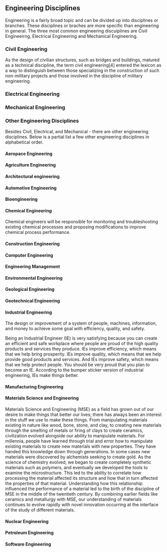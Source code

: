 ## Engineering Disciplines

Engineering is a fairly broad topic and can be divided up into disciplines or branches. These disciplines or braches are more specific than engineering in general. The three most common engineering discuiplines are Civil Engineeirng, Electrical Engineering and Mechanical Engineering.

### Civil Engineering

As the design of civilian structures, such as bridges and buildings, matured as a technical discipline, the term civil engineering[4] entered the lexicon as a way to distinguish between those specializing in the construction of such non-military projects and those involved in the discipline of military engineering.

### Electrical Engineering

### Mechanical Engineering

### Other Engineering Disciplines

Besides Civil, Electrical, and Mechanical - there are other engineering disciplines. Below is a partial list a few other engineering disciplines in alphabetical order.

#### Aeropace Engineering

#### Agriculture Engineering

#### Architectural engineering

#### Automotive Engineering

#### Bioengineering

#### Chemical Engineering

Chemical engineers will be responsible for monitoring and troubleshooting existing chemical processes and proposing modifications to improve chemical process performance.

#### Construction Engineering

#### Computer Engineering

#### Engineering Management

#### Environmental Engineering

#### Geological Engineering

#### Geotechnical Engineering

#### Industrial Engineering

The design or improvement of a system of people, machines, information, and money to achieve some goal with efficiency, quality, and safety.

Being an Industrial Engineer (IE) is very satisfying because you can create an efficient and safe workplace where people are proud of the high quality products and services they produce. IEs improve efficiency, which means that we help bring prosperity. IEs improve quality, which means that we help provide good products and services. And IEs improve safety, which means that we help protect people. You should be very proud that you plan to become an IE. According to the bumper sticker version of industrial engineering, IEs make things better.

#### Manufacturing Engineering

#### Materials Science and Engineering

Materials Science and Engineering (MSE) as a field has grown out of our desire to make things that better our lives; there has always been an interest in the stuff we use to make these things. From manipulating materials existing in nature like wood, bone, stone, and clay, to creating new materials through the smelting of metals or firing of clays to create ceramics, civilization evolved alongside our ability to manipulate materials. For millennia, people have learned through trial and error how to manipulate existing materials to create new materials with new properties. They have handed this knowledge down through generations. In some cases new materials were discovered by alchemists seeking to create gold. As the science of chemistry evolved, we began to create completely synthetic materials such as polymers, and eventually we developed the tools to examine the microstructure. This led to the ability to correlate how processing the material affected its structure and how that in turn affected the properties of that material. Understanding how this relationship influenced the performance of a material led to the birth of the discipline of MSE in the middle of the twentieth century. By combining earlier fields like ceramics and metallurgy with MSE, our understanding of materials continues to evolve rapidly with novel innovation occurring at the interface of the study of different materials.

#### Nuclear Engineering

#### Petroleum Engineering

#### Software Engineering
